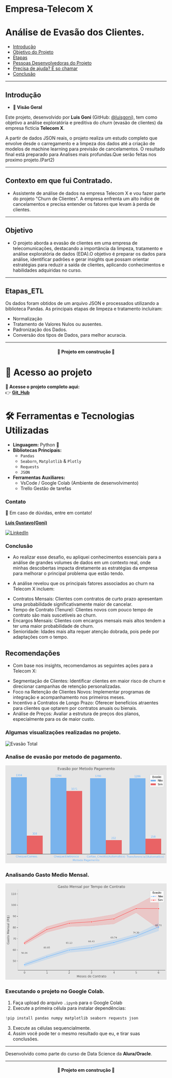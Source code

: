 # Empresa-Telecom X 

# Análise de Evasão dos Clientes. 
* [Introdução](#Introdução)
* [Objetivo do Projeto](#objetivo)
* [Etapas](#etapas_etl)
* [Pessoas Desenvolvedoras do Projeto](#contato)
* [Precisa de ajuda? É so chamar](#Contato)
* [Conclusão](#conclusão)
---
## Introdução

- **🚀 Visão Geral**


Este projeto, desenvolvido por **Luis Goni** (GitHub: [@luisgoni](https://github.com/luisgoni/Projeto_Evas-o_Clientes_Part_1)), tem como objetivo a análise exploratória e preditiva do *churn* (evasão de clientes) da empresa fictícia **Telecom X**. 

A partir de dados JSON reais, o projeto realiza um estudo completo que envolve desde o carregamento e a limpeza dos dados até a criação de modelos de machine learning para previsão de cancelamentos. O resultado final está preparado para Analises mais profundas.Que serão feitas nos proximo projeto.(Part2)

---
## Contexto em que fui Contratado.

- Assistente de análise de dados na empresa Telecom X e vou fazer parte do projeto "Churn de Clientes". A empresa enfrenta um alto índice de cancelamentos e precisa entender os fatores que levam à perda de clientes.
--- 
## Objetivo 
- O projeto aborda a evasão de clientes em uma empresa de telecomunicações, destacando a importância da limpeza, tratamento e análise exploratória de dados (EDA).O objetivo é preparar os dados para análise, identificar padrões e gerar insights que possam orientar estratégias para reduzir a saída de clientes, aplicando conhecimentos e habilidades adquiridas no curso.
---
## Etapas_ETL

Os dados foram obtidos de um arquivo JSON e processados utilizando a biblioteca Pandas. As principais etapas de limpeza e tratamento incluíram:
- Normalização
- Tratamento de Valores Nulos ou ausentes.
- Padronização dos Dados.
- Conversão dos tipos de Dados, para melhor acuracia.
---
<h4 align="center">

 :construction:  Projeto em construção  :construction:

</h4>


# 📁 Acesso ao projeto
**🔗 Acesse o projeto completo aqui:**  
👉 **[Git_Hub](https://github.com/luisgoni/Projeto_Evas-o_Clientes_Part_1)**

# 🛠️ Ferramentas e Tecnologias Utilizadas
- **Linguagem:** Python 🐍  
- **Bibliotecas Principais:**  
  - `Pandas`  
  - `Seaborn`, `Matplotlib` & `Plotly`
  - `Requests` 
  - `JSON`   
- **Ferramentas Auxiliares:**  
  - VsCode / Google Colab (Ambiente de desenvolvimento)  
  - Trello Gestão de tarefas
### Contato

📧 Em caso de dúvidas, entre em contato! 

[**Luis Gustavo(Goni)**](https://github.com/luisgoni/Projeto_Evas-o_Clientes_Part_1/blob/main/Projeto_Analisando_Clientes_Evas%C3%A3o.ipynb)  

[![LinkedIn](https://img.shields.io/badge/LinkedIn-0077B5?style=for-the-badge&logo=linkedin&logoColor=white)](https://www.linkedin.com/in/luisgoni-amaral/)



### Conclusão 

- Ao realizar esse desafio, eu apliquei  conhecimentos essenciais para a análise de grandes volumes de dados em um contexto real, onde minhas descobertas impacta diretamente as estratégias da empresa para melhorar o principal problema que estão tendo.

- A análise revelou que os principais fatores associados ao churn na Telecom X incluem:

* Contratos Mensais: Clientes com contratos de curto prazo apresentam uma probabilidade significativamente maior de cancelar.
* Tempo de Contrato (Tenure): Clientes novos com pouco tempo de contrato são mais suscetíveis ao churn.
* Encargos Mensais: Clientes com encargos mensais mais altos tendem a ter uma maior probabilidade de churn.
* Senioridade: Idades mais alta requer atenção dobrada, pois pede por adaptações com o tempo.

## Recomendações
- Com base nos insights, recomendamos as seguintes ações para a Telecom X:
* Segmentação de Clientes: Identificar clientes em maior risco de churn e direcionar campanhas de retenção personalizadas.
* Foco na Retenção de Clientes Novos: Implementar programas de integração e acompanhamento nos primeiros meses.
* Incentivo a Contratos de Longo Prazo: Oferecer benefícios atraentes para clientes que optarem por contratos anuais ou bienais.
* Análise de Preços: Avaliar a estrutura de preços dos planos, especialmente para os de maior custo.



### Algumas visualizações realizadas no projeto.
![Evasão Total](Imagem_Evasão_total_cliente.png)
### Analise de evasão por metodo de pagamento.
![Evasã_Metodo_pagamento](image.png)

### Analisando Gasto Medio Mensal.
![Gato_medio_mensal](imagem_gastomensal_evasao_sim_nao.png)





### Executando o projeto no Google Colab.

1. Faça upload do arquivo `.ipynb` para o Google Colab
2. Execute a primeira célula para instalar dependências:
```python
!pip install pandas numpy matplotlib seaborn requests json
```
3. Execute as células sequencialmente.
4. Assim você pode ter o mesmo resultado que eu, e tirar suas conclusões.


---

Desenvolvido como parte do curso de Data Science da **Alura/Oracle**.

---
<h4 align="center">

 :construction:  Projeto em construção  :construction:
</h4>